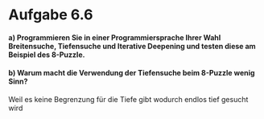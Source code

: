 # Aufgabe 6.6

#### a) Programmieren Sie in einer Programmiersprache Ihrer Wahl Breitensuche, Tiefensuche und Iterative Deepening und testen diese am Beispiel des 8-Puzzle.

#### b) Warum macht die Verwendung der Tiefensuche beim 8-Puzzle wenig Sinn?
Weil es keine Begrenzung für die Tiefe gibt wodurch endlos tief gesucht wird